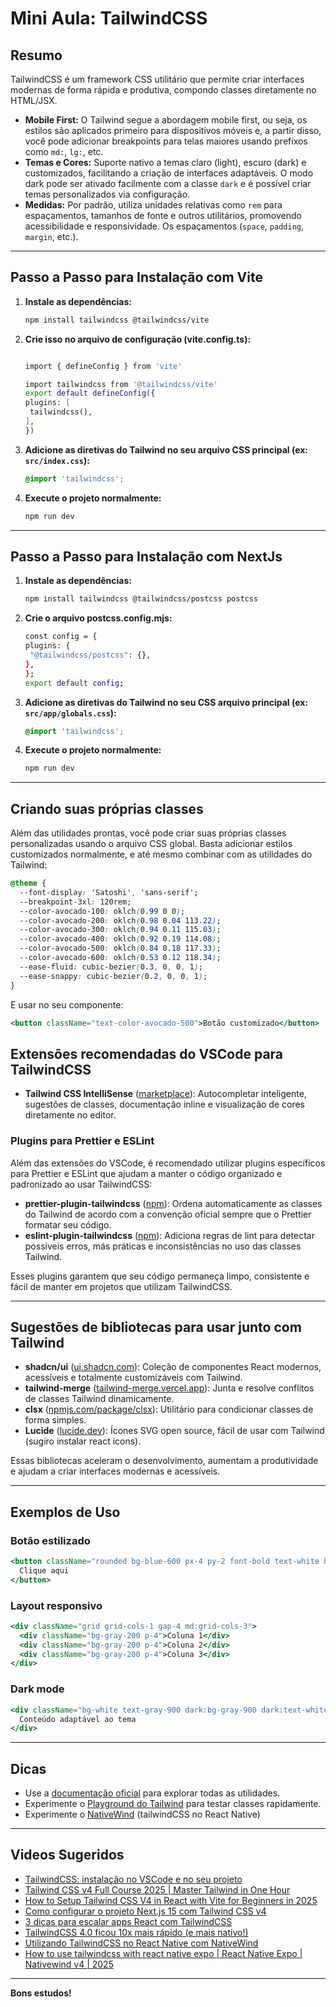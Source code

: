 # Mini Aula: TailwindCSS

## Resumo

TailwindCSS é um framework CSS utilitário que permite criar interfaces modernas de forma rápida e produtiva, compondo classes diretamente no HTML/JSX.

- **Mobile First:** O Tailwind segue a abordagem mobile first, ou seja, os estilos são aplicados primeiro para dispositivos móveis e, a partir disso, você pode adicionar breakpoints para telas maiores usando prefixos como `md:`, `lg:`, etc.
- **Temas e Cores:** Suporte nativo a temas claro (light), escuro (dark) e customizados, facilitando a criação de interfaces adaptáveis. O modo dark pode ser ativado facilmente com a classe `dark` e é possível criar temas personalizados via configuração.
- **Medidas:** Por padrão, utiliza unidades relativas como `rem` para espaçamentos, tamanhos de fonte e outros utilitários, promovendo acessibilidade e responsividade. Os espaçamentos (`space`, `padding`, `margin`, etc.).

---

## Passo a Passo para Instalação com Vite

1. **Instale as dependências:**

   ```sh
   npm install tailwindcss @tailwindcss/vite
   ```

2. **Crie isso no arquivo de configuração (vite.config.ts):**

   ```sh

   import { defineConfig } from 'vite'

   import tailwindcss from '@tailwindcss/vite'
   export default defineConfig({
   plugins: [
    tailwindcss(),
   ],
   })
   ```

3. **Adicione as diretivas do Tailwind no seu arquivo CSS principal (ex: `src/index.css`):**

   ```css
   @import 'tailwindcss';
   ```

4. **Execute o projeto normalmente:**

   ```sh
   npm run dev
   ```

---

## Passo a Passo para Instalação com NextJs

1. **Instale as dependências:**

   ```sh
   npm install tailwindcss @tailwindcss/postcss postcss
   ```

2. **Crie o arquivo postcss.config.mjs:**

   ```sh
   const config = {
   plugins: {
    "@tailwindcss/postcss": {},
   },
   };
   export default config;
   ```

3. **Adicione as diretivas do Tailwind no seu CSS arquivo principal (ex: `src/app/globals.css`):**

   ```css
   @import 'tailwindcss';
   ```

4. **Execute o projeto normalmente:**

   ```sh
   npm run dev
   ```

---

## Criando suas próprias classes

Além das utilidades prontas, você pode criar suas próprias classes personalizadas usando o arquivo CSS global. Basta adicionar estilos customizados normalmente, e até mesmo combinar com as utilidades do Tailwind:

```css
@theme {
  --font-display: 'Satoshi', 'sans-serif';
  --breakpoint-3xl: 120rem;
  --color-avocado-100: oklch(0.99 0 0);
  --color-avocado-200: oklch(0.98 0.04 113.22);
  --color-avocado-300: oklch(0.94 0.11 115.03);
  --color-avocado-400: oklch(0.92 0.19 114.08);
  --color-avocado-500: oklch(0.84 0.18 117.33);
  --color-avocado-600: oklch(0.53 0.12 118.34);
  --ease-fluid: cubic-bezier(0.3, 0, 0, 1);
  --ease-snappy: cubic-bezier(0.2, 0, 0, 1);
}
```

E usar no seu componente:

```jsx
<button className="text-color-avocado-500">Botão customizado</button>
```

## Extensões recomendadas do VSCode para TailwindCSS

- **Tailwind CSS IntelliSense** ([marketplace](https://marketplace.visualstudio.com/items?itemName=bradlc.vscode-tailwindcss)): Autocompletar inteligente, sugestões de classes, documentação inline e visualização de cores diretamente no editor.

### Plugins para Prettier e ESLint

Além das extensões do VSCode, é recomendado utilizar plugins específicos para Prettier e ESLint que ajudam a manter o código organizado e padronizado ao usar TailwindCSS:

- **prettier-plugin-tailwindcss** ([npm](https://www.npmjs.com/package/prettier-plugin-tailwindcss)): Ordena automaticamente as classes do Tailwind de acordo com a convenção oficial sempre que o Prettier formatar seu código.
- **eslint-plugin-tailwindcss** ([npm](https://www.npmjs.com/package/eslint-plugin-tailwindcss)): Adiciona regras de lint para detectar possíveis erros, más práticas e inconsistências no uso das classes Tailwind.

Esses plugins garantem que seu código permaneça limpo, consistente e fácil de manter em projetos que utilizam TailwindCSS.

---

## Sugestões de bibliotecas para usar junto com Tailwind

- **shadcn/ui** ([ui.shadcn.com](https://ui.shadcn.com/)): Coleção de componentes React modernos, acessíveis e totalmente customizáveis com Tailwind.
- **tailwind-merge** ([tailwind-merge.vercel.app](https://tailwind-merge.vercel.app/)): Junta e resolve conflitos de classes Tailwind dinamicamente.
- **clsx** ([npmjs.com/package/clsx](https://www.npmjs.com/package/clsx)): Utilitário para condicionar classes de forma simples.
- **Lucide** ([lucide.dev](https://lucide.dev/)): Ícones SVG open source, fácil de usar com Tailwind (sugiro instalar react icons).

Essas bibliotecas aceleram o desenvolvimento, aumentam a produtividade e ajudam a criar interfaces modernas e acessíveis.

---

## Exemplos de Uso

### Botão estilizado

```jsx
<button className="rounded bg-blue-600 px-4 py-2 font-bold text-white hover:bg-blue-700">
  Clique aqui
</button>
```

### Layout responsivo

```jsx
<div className="grid grid-cols-1 gap-4 md:grid-cols-3">
  <div className="bg-gray-200 p-4">Coluna 1</div>
  <div className="bg-gray-200 p-4">Coluna 2</div>
  <div className="bg-gray-200 p-4">Coluna 3</div>
</div>
```

### Dark mode

```jsx
<div className="bg-white text-gray-900 dark:bg-gray-900 dark:text-white">
  Conteúdo adaptável ao tema
</div>
```

---

## Dicas

- Use a [documentação oficial](https://tailwindcss.com/docs) para explorar todas as utilidades.
- Experimente o [Playground do Tailwind](https://play.tailwindcss.com/) para testar classes rapidamente.
- Experimente o [NativeWind](https://www.nativewind.dev) (tailwindCSS no React Native)

---

## Videos Sugeridos

- [TailwindCSS: instalação no VSCode e no seu projeto](https://www.youtube.com/watch?v=esfzSt8V7ek)
- [Tailwind CSS v4 Full Course 2025 | Master Tailwind in One Hour](https://youtu.be/6biMWgD6_JY?si=vbu9jZvXN_GeCwlN)
- [How to Setup Tailwind CSS V4 in React with Vite for Beginners in 2025](https://www.youtube.com/watch?v=RjzTBfX79Cc)
- [Como configurar o projeto Next.js 15 com Tailwind CSS v4](https://www.youtube.com/watch?v=Jol0vCitur4)
- [3 dicas para escalar apps React com TailwindCSS](https://youtu.be/BhPyF0BQpF0?si=WTTGJbv8q_wPuoXi)
- [TailwindCSS 4.0 ficou 10x mais rápido (e mais nativo!)](https://youtu.be/5X_pAr3qgoM?si=u_ByjjgsZWfzS0va)
- [Utilizando TailwindCSS no React Native com NativeWind](https://www.youtube.com/watch?v=e5pi6NbwJgU)
- [How to use tailwindcss with react native expo | React Native Expo | Nativewind v4 | 2025](https://www.youtube.com/watch?v=3H2ZJ383h3s)

---

**Bons estudos!**

